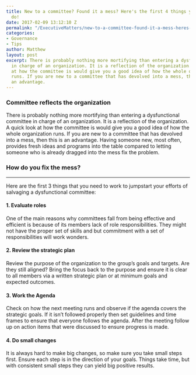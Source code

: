 ```yaml
---
title: New to a committee? Found it a mess? Here's the first 4 things you need to
  do!
date: 2017-02-09 13:12:10 Z
permalink: "/ExecutiveMatters/new-to-a-committee-found-it-a-mess-heres-the-first-4-things-you-need-to-do/"
categories:
- Governance
- Tips
author: Matthew
layout: post
excerpt: There is probably nothing more mortifying than entering a dysfunctional committee
  in charge of an organization. It is a reflection of the organization. A quick look
  at how the committee is would give you a good idea of how the whole organization
  runs. If you are new to a committee that has devolved into a mess, then this is
  an advantage.
---
```


### Committee reflects the organization

There is probably nothing more mortifying than entering a dysfunctional committee in charge of an organization. It is a reflection of the organization. A quick look at how the committee is would give you a good idea of how the whole organization runs. If you are new to a committee that has devolved into a mess, then this is an advantage. Having someone new, most often, provides fresh ideas and programs into the table compared to letting someone who is already dragged into the mess fix the problem. 

### How do you fix the mess?

**** 

Here are the first 3 things that you need to work to jumpstart your efforts of salvaging a dysfunctional committee: 

#### 1. Evaluate roles

One of the main reasons why committees fall from being effective and efficient is because of its members lack of role responsibilities. They might not have the proper set of skills and but commitment with a set of responsibilities will work wonders. 

#### 2. Review the strategic plan

Review the purpose of the organization to the group’s goals and targets. Are they still aligned? Bring the focus back to the purpose and ensure it is clear to all members via a written strategic plan or at minimum goals and expected outcomes. 

#### 3. Work the Agenda

Check on how the next meeting runs and observe if the agenda covers the strategic goals. If it isn’t followed properly then set guidelines and time frames to ensure that everyone follows the agenda. After the meeting follow up on action items that were discussed to ensure progress is made. 

#### 4. Do small changes

It is always hard to make big changes, so make sure you take small steps first. Ensure each step is in the direction of your goals. Things take time, but with consistent small steps they can yield big positive results.
